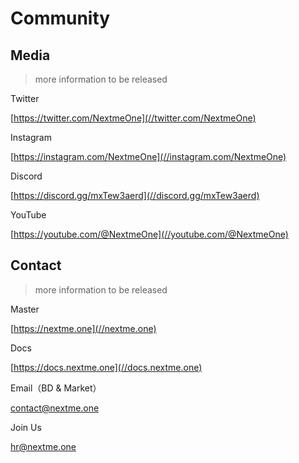 # Community

## Media

> more information to be released

Twitter

[https://twitter.com/NextmeOne](//twitter.com/NextmeOne)

Instagram

[https://instagram.com/NextmeOne](//instagram.com/NextmeOne)

Discord

[https://discord.gg/mxTew3aerd](//discord.gg/mxTew3aerd)

YouTube

[https://youtube.com/@NextmeOne](//youtube.com/@NextmeOne)

## Contact

> more information to be released

Master

[https://nextme.one](//nextme.one)

Docs

[https://docs.nextme.one](//docs.nextme.one)

Email（BD & Market）

[contact@nextme.one](mailto:contact@nextme.one)

Join Us

[hr@nextme.one](mailto:hr@nextme.one)

